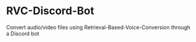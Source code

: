 # RVC-Discord-Bot
Convert audio/video files using Retrieval-Based-Voice-Conversion through a Discord bot
